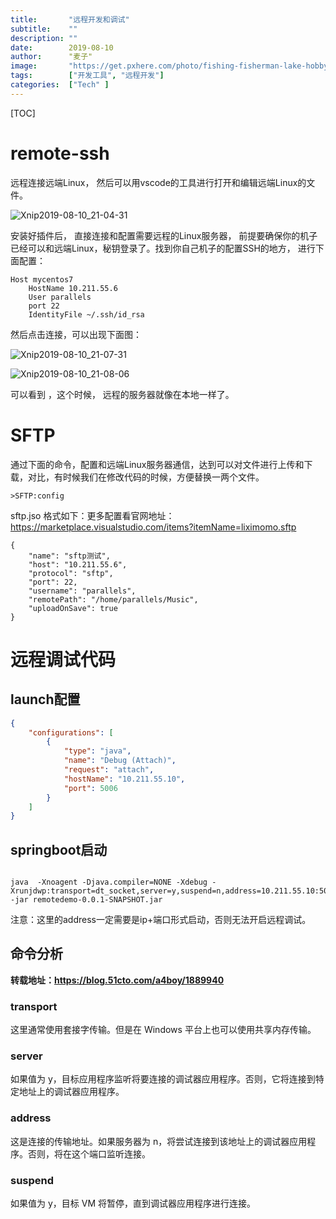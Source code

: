 ```yaml
---
title:       "远程开发和调试"
subtitle:    ""
description: ""
date:        2019-08-10
author:      "麦子"
image:       "https://get.pxhere.com/photo/fishing-fisherman-lake-hobby-nature-sports-man-sunset-action-active-activity-casting-catch-catching-evening-freshwater-landscape-leisure-lure-male-dusk-silhouette-water-sky-sunrise-reflection-horizon-calm-morning-sea-dawn-atmosphere-afterglow-cloud-sun-night-darkness-1437559.jpg"
tags:        ["开发工具", "远程开发"]
categories:  ["Tech" ]
---
```


[TOC]

# remote-ssh

远程连接远端Linux， 然后可以用vscode的工具进行打开和编辑远端Linux的文件。

![Xnip2019-08-10_21-04-31](/img/Xnip2019-08-10_21-04-31.png)

安装好插件后， 直接连接和配置需要远程的Linux服务器， 前提要确保你的机子已经可以和远端Linux，秘钥登录了。找到你自己机子的配置SSH的地方， 进行下面配置：

```shell
Host mycentos7
    HostName 10.211.55.6
    User parallels
    port 22
    IdentityFile ~/.ssh/id_rsa
```

然后点击连接，可以出现下面图：

![Xnip2019-08-10_21-07-31](/img/Xnip2019-08-10_21-07-31.png)

![Xnip2019-08-10_21-08-06](/img/Xnip2019-08-10_21-08-06.png)

可以看到 ，这个时候， 远程的服务器就像在本地一样了。 



# SFTP

通过下面的命令，配置和远端Linux服务器通信，达到可以对文件进行上传和下载，对比，有时候我们在修改代码的时候，方便替换一两个文件。

```
>SFTP:config
```



sftp.jso 格式如下：更多配置看官网地址：<https://marketplace.visualstudio.com/items?itemName=liximomo.sftp>

```
{
    "name": "sftp测试",
    "host": "10.211.55.6",
    "protocol": "sftp",
    "port": 22,
    "username": "parallels",
    "remotePath": "/home/parallels/Music",
    "uploadOnSave": true
}
```



# 远程调试代码

## launch配置

```json
{
    "configurations": [
        {
            "type": "java",
            "name": "Debug (Attach)",
            "request": "attach",
            "hostName": "10.211.55.10",
            "port": 5006
        }
    ]
}
```

## springboot启动

```shell

java  -Xnoagent -Djava.compiler=NONE -Xdebug -Xrunjdwp:transport=dt_socket,server=y,suspend=n,address=10.211.55.10:5006 -jar remotedemo-0.0.1-SNAPSHOT.jar 
```

注意：这里的address一定需要是ip+端口形式启动，否则无法开启远程调试。

## 命令分析

**转载地址：<https://blog.51cto.com/a4boy/1889940>**

### transport

这里通常使用套接字传输。但是在 Windows 平台上也可以使用共享内存传输。

### server

如果值为 y，目标应用程序监听将要连接的调试器应用程序。否则，它将连接到特定地址上的调试器应用程序。

### address

这是连接的传输地址。如果服务器为 n，将尝试连接到该地址上的调试器应用程序。否则，将在这个端口监听连接。

### suspend

 如果值为 y，目标 VM 将暂停，直到调试器应用程序进行连接。

